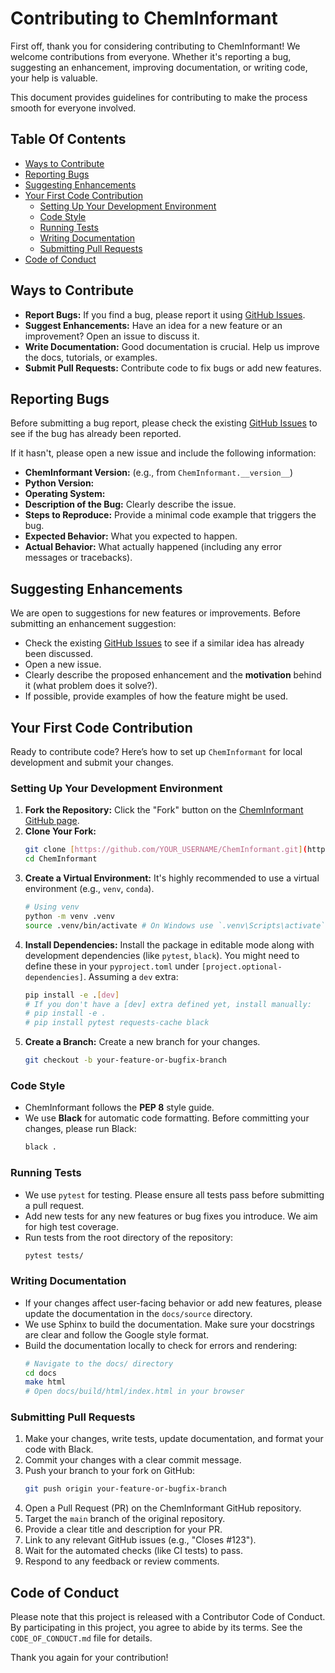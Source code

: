 # Contributing to ChemInformant

First off, thank you for considering contributing to ChemInformant! We welcome contributions from everyone. Whether it's reporting a bug, suggesting an enhancement, improving documentation, or writing code, your help is valuable.

This document provides guidelines for contributing to make the process smooth for everyone involved.

## Table Of Contents

- [Ways to Contribute](#ways-to-contribute)
- [Reporting Bugs](#reporting-bugs)
- [Suggesting Enhancements](#suggesting-enhancements)
- [Your First Code Contribution](#your-first-code-contribution)
  - [Setting Up Your Development Environment](#setting-up-your-development-environment)
  - [Code Style](#code-style)
  - [Running Tests](#running-tests)
  - [Writing Documentation](#writing-documentation)
  - [Submitting Pull Requests](#submitting-pull-requests)
- [Code of Conduct](#code-of-conduct)

## Ways to Contribute

- **Report Bugs:** If you find a bug, please report it using [GitHub Issues](https://github.com/HzaCode/ChemInformant/issues).
- **Suggest Enhancements:** Have an idea for a new feature or an improvement? Open an issue to discuss it.
- **Write Documentation:** Good documentation is crucial. Help us improve the docs, tutorials, or examples.
- **Submit Pull Requests:** Contribute code to fix bugs or add new features.

## Reporting Bugs

Before submitting a bug report, please check the existing [GitHub Issues](https://github.com/HzaCode/ChemInformant/issues) to see if the bug has already been reported.

If it hasn't, please open a new issue and include the following information:

- **ChemInformant Version:** (e.g., from `ChemInformant.__version__`)
- **Python Version:**
- **Operating System:**
- **Description of the Bug:** Clearly describe the issue.
- **Steps to Reproduce:** Provide a minimal code example that triggers the bug.
- **Expected Behavior:** What you expected to happen.
- **Actual Behavior:** What actually happened (including any error messages or tracebacks).

## Suggesting Enhancements

We are open to suggestions for new features or improvements. Before submitting an enhancement suggestion:

- Check the existing [GitHub Issues](https://github.com/HzaCode/ChemInformant/issues) to see if a similar idea has already been discussed.
- Open a new issue.
- Clearly describe the proposed enhancement and the **motivation** behind it (what problem does it solve?).
- If possible, provide examples of how the feature might be used.

## Your First Code Contribution

Ready to contribute code? Here’s how to set up `ChemInformant` for local development and submit your changes.

### Setting Up Your Development Environment

1.  **Fork the Repository:** Click the "Fork" button on the [ChemInformant GitHub page](https://github.com/HzaCode/ChemInformant).
2.  **Clone Your Fork:**
    ```bash
    git clone [https://github.com/YOUR_USERNAME/ChemInformant.git](https://github.com/YOUR_USERNAME/ChemInformant.git)
    cd ChemInformant
    ```
3.  **Create a Virtual Environment:** It's highly recommended to use a virtual environment (e.g., `venv`, `conda`).
    ```bash
    # Using venv
    python -m venv .venv
    source .venv/bin/activate # On Windows use `.venv\Scripts\activate`
    ```
4.  **Install Dependencies:** Install the package in editable mode along with development dependencies (like `pytest`, `black`). You might need to define these in your `pyproject.toml` under `[project.optional-dependencies]`. Assuming a `dev` extra:
    ```bash
    pip install -e .[dev]
    # If you don't have a [dev] extra defined yet, install manually:
    # pip install -e .
    # pip install pytest requests-cache black
    ```
5.  **Create a Branch:** Create a new branch for your changes.
    ```bash
    git checkout -b your-feature-or-bugfix-branch
    ```

### Code Style

- ChemInformant follows the **PEP 8** style guide.
- We use **Black** for automatic code formatting. Before committing your changes, please run Black:
  ```bash
  black .
  ```

### Running Tests

- We use `pytest` for testing. Please ensure all tests pass before submitting a pull request.
- Add new tests for any new features or bug fixes you introduce. We aim for high test coverage.
- Run tests from the root directory of the repository:
  ```bash
  pytest tests/
  ```

### Writing Documentation

- If your changes affect user-facing behavior or add new features, please update the documentation in the `docs/source` directory.
- We use Sphinx to build the documentation. Make sure your docstrings are clear and follow the Google style format.
- Build the documentation locally to check for errors and rendering:
  ```bash
  # Navigate to the docs/ directory
  cd docs
  make html
  # Open docs/build/html/index.html in your browser
  ```

### Submitting Pull Requests

1.  Make your changes, write tests, update documentation, and format your code with Black.
2.  Commit your changes with a clear commit message.
3.  Push your branch to your fork on GitHub:
    ```bash
    git push origin your-feature-or-bugfix-branch
    ```
4.  Open a Pull Request (PR) on the ChemInformant GitHub repository.
5.  Target the `main` branch of the original repository.
6.  Provide a clear title and description for your PR.
7.  Link to any relevant GitHub issues (e.g., "Closes #123").
8.  Wait for the automated checks (like CI tests) to pass.
9.  Respond to any feedback or review comments.

## Code of Conduct

Please note that this project is released with a Contributor Code of Conduct. By participating in this project, you agree to abide by its terms. See the `CODE_OF_CONDUCT.md` file for details.

Thank you again for your contribution!
